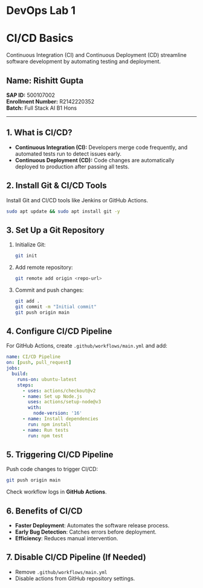# DevOps Lab 1  
# CI/CD Basics  

Continuous Integration (CI) and Continuous Deployment (CD) streamline software development by automating testing and deployment.

## Name: Rishitt Gupta  
**SAP ID:** 500107002  
**Enrollment Number:** R2142220352  
**Batch:** Full Stack AI B1 Hons  

---

## **1. What is CI/CD?**  
- **Continuous Integration (CI):** Developers merge code frequently, and automated tests run to detect issues early.  
- **Continuous Deployment (CD):** Code changes are automatically deployed to production after passing all tests.

## **2. Install Git & CI/CD Tools**  
Install Git and CI/CD tools like Jenkins or GitHub Actions.  
```sh
sudo apt update && sudo apt install git -y
```

## **3. Set Up a Git Repository**  
1. Initialize Git:  
   ```sh
   git init
   ```
2. Add remote repository:  
   ```sh
   git remote add origin <repo-url>
   ```
3. Commit and push changes:  
   ```sh
   git add .
   git commit -m "Initial commit"
   git push origin main
   ```

## **4. Configure CI/CD Pipeline**  
For GitHub Actions, create `.github/workflows/main.yml` and add:  
```yaml
name: CI/CD Pipeline
on: [push, pull_request]
jobs:
  build:
    runs-on: ubuntu-latest
    steps:
      - uses: actions/checkout@v2
      - name: Set up Node.js
        uses: actions/setup-node@v3
        with:
          node-version: '16'
      - name: Install dependencies
        run: npm install
      - name: Run tests
        run: npm test
```

## **5. Triggering CI/CD Pipeline**  
Push code changes to trigger CI/CD:  
```sh
git push origin main
```
Check workflow logs in **GitHub Actions**.

## **6. Benefits of CI/CD**  
- **Faster Deployment**: Automates the software release process.  
- **Early Bug Detection**: Catches errors before deployment.  
- **Efficiency**: Reduces manual intervention.  

## **7. Disable CI/CD Pipeline (If Needed)**  
- Remove `.github/workflows/main.yml`  
- Disable actions from GitHub repository settings.  
